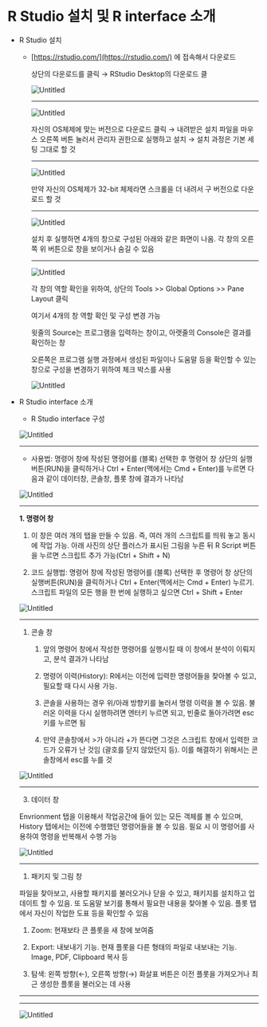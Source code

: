 # R Studio 설치 및 R interface 소개

- R Studio 설치
    - [https://rstudio.com/](https://rstudio.com/) 에 접속해서 다운로드
        
        상단의 다운로드를 클릭 → RStudio Desktop의 다운로드 클
        
        ![Untitled](R%20Studio%20%E1%84%89%E1%85%A5%E1%86%AF%E1%84%8E%E1%85%B5%20%E1%84%86%E1%85%B5%E1%86%BE%20R%20interface%20%E1%84%89%E1%85%A9%E1%84%80%E1%85%A2%2073fc48ab89ee45449d4cbc4ad6046aa6/Untitled.png)
        
        ---
        
        ![Untitled](R%20Studio%20%E1%84%89%E1%85%A5%E1%86%AF%E1%84%8E%E1%85%B5%20%E1%84%86%E1%85%B5%E1%86%BE%20R%20interface%20%E1%84%89%E1%85%A9%E1%84%80%E1%85%A2%2073fc48ab89ee45449d4cbc4ad6046aa6/Untitled%201.png)
        
        자신의 OS체제에 맞는 버전으로 다운로드 클릭 → 내려받은 설치 파일을 마우스 오른쪽 버튼 눌러서 관리자 권한으로 실행하고 설치 → 설치 과정은 기본 세팅 그대로 할 것
        
        ---
        
        ![Untitled](R%20Studio%20%E1%84%89%E1%85%A5%E1%86%AF%E1%84%8E%E1%85%B5%20%E1%84%86%E1%85%B5%E1%86%BE%20R%20interface%20%E1%84%89%E1%85%A9%E1%84%80%E1%85%A2%2073fc48ab89ee45449d4cbc4ad6046aa6/Untitled%202.png)
        
        만약 자신의 OS체제가 32-bit 체제라면 스크롤을 더 내려서 구 버전으로 다운로드 할 것
        
        ---
        
        ![Untitled](R%20Studio%20%E1%84%89%E1%85%A5%E1%86%AF%E1%84%8E%E1%85%B5%20%E1%84%86%E1%85%B5%E1%86%BE%20R%20interface%20%E1%84%89%E1%85%A9%E1%84%80%E1%85%A2%2073fc48ab89ee45449d4cbc4ad6046aa6/Untitled%203.png)
        
        설치 후 실행하면 4개의 창으로 구성된 아래와 같은 화면이 나옴. 각 창의 오른쪽 위 버튼으로 창을 보이거나 숨길 수 있음
        
        ---
        
        ![Untitled](R%20Studio%20%E1%84%89%E1%85%A5%E1%86%AF%E1%84%8E%E1%85%B5%20%E1%84%86%E1%85%B5%E1%86%BE%20R%20interface%20%E1%84%89%E1%85%A9%E1%84%80%E1%85%A2%2073fc48ab89ee45449d4cbc4ad6046aa6/Untitled%204.png)
        
        각 창의 역할 확인을 위하여, 상단의 Tools >> Global Options  >> Pane Layout 클릭
        
        여기서 4개의 창 역할 확인 및 구성 변경 가능
        
        윗줄의 Source는 프로그램을 입력하는 창이고, 아랫줄의 Console은 결과를 확인하는 창
        
        오른쪽은 프로그램 실행 과정에서 생성된 파일이나 도움말 등을 확인할 수 있는 창으로 구성을 변경하기 위하여 체크 박스를 사용
        
        ![Untitled](R%20Studio%20%E1%84%89%E1%85%A5%E1%86%AF%E1%84%8E%E1%85%B5%20%E1%84%86%E1%85%B5%E1%86%BE%20R%20interface%20%E1%84%89%E1%85%A9%E1%84%80%E1%85%A2%2073fc48ab89ee45449d4cbc4ad6046aa6/Untitled%205.png)
        
- R Studio interface 소개
    - R Studio interface 구성
    
    ![Untitled](R%20Studio%20%E1%84%89%E1%85%A5%E1%86%AF%E1%84%8E%E1%85%B5%20%E1%84%86%E1%85%B5%E1%86%BE%20R%20interface%20%E1%84%89%E1%85%A9%E1%84%80%E1%85%A2%2073fc48ab89ee45449d4cbc4ad6046aa6/Untitled%206.png)
    
    ---
    
    - 사용법: 명령어 창에 작성된 명령어를 (블록) 선택한 후 명령어 창 상단의 실행버튼(RUN)을 클릭하거나 Ctrl + Enter(맥에서는 Cmd + Enter)를 누르면 다음과 같이 데이터창, 콘솔창, 플롯 창에 결과가 나타남
    
    ![Untitled](R%20Studio%20%E1%84%89%E1%85%A5%E1%86%AF%E1%84%8E%E1%85%B5%20%E1%84%86%E1%85%B5%E1%86%BE%20R%20interface%20%E1%84%89%E1%85%A9%E1%84%80%E1%85%A2%2073fc48ab89ee45449d4cbc4ad6046aa6/Untitled%207.png)
    
    ---
    
    **1. 명령어 창**
    
    1) 이 창은 여러 개의 탭을 만들 수 있음. 즉, 여러 개의 스크립트를 띄워 놓고 동시에 작업 가능. 아래 사진의 상단 플러스가 표시된 그림을 누른 뒤 R Script 버튼을 누르면 스크립트 추가 가능(Ctrl + Shift + N)
    
    2) 코드 실행법: 명령어 창에 작성된 명령어를 (블록) 선택한 후 명령어 창 상단의 실행버튼(RUN)을 클릭하거나 Ctrl + Enter(맥에서는 Cmd + Enter) 누르기. 스크립트 파일의 모든 행을 한 번에 실행하고 싶으면 Ctrl + Shift  + Enter
    
    ![Untitled](R%20Studio%20%E1%84%89%E1%85%A5%E1%86%AF%E1%84%8E%E1%85%B5%20%E1%84%86%E1%85%B5%E1%86%BE%20R%20interface%20%E1%84%89%E1%85%A9%E1%84%80%E1%85%A2%2073fc48ab89ee45449d4cbc4ad6046aa6/Untitled%208.png)
    
    ---
    
    1. 콘솔 창
        
        1) 앞의 명령어 창에서 작성한 명령어를 실행시킬 때 이 창에서 분석이 이뤄지고, 분석 결과가 나타남
        
        2) 명령어 이력(History):  R에서는 이전에 입력한 명령어들을 찾아볼 수 있고, 필요할 때 다시 사용 가능.
        
        3) 콘솔을 사용하는 경우 위/아래 방향키를 눌러서 명령 이력을 볼 수 있음. 불러온 이력을 다시 실행하려면 엔터키 누르면 되고, 빈줄로 돌아가려면 esc키를 누르면 됨
        
        4) 만약 콘솔창에서 >가 아니라 +가 뜬다면 그것은 스크립트 창에서 입력한 코드가 오류가 난 것임 (괄호를 닫지 않았던지 등). 이를 해결하기 위해서는 콘솔창에서 esc를 누를 것
        
    
    ![Untitled](R%20Studio%20%E1%84%89%E1%85%A5%E1%86%AF%E1%84%8E%E1%85%B5%20%E1%84%86%E1%85%B5%E1%86%BE%20R%20interface%20%E1%84%89%E1%85%A9%E1%84%80%E1%85%A2%2073fc48ab89ee45449d4cbc4ad6046aa6/Untitled%209.png)
    
    ---
    
     3. 데이터 창
    
    Envrionment 탭을 이용해서 작업공간에 들어 있는 모든 객체를 볼 수 있으며, History 탭에서는 이전에 수행했던 명령어들을 볼 수 있음. 필요 시 이 명령어를 사용하여 명령을 반복해서 수행 가능
    
    ![Untitled](R%20Studio%20%E1%84%89%E1%85%A5%E1%86%AF%E1%84%8E%E1%85%B5%20%E1%84%86%E1%85%B5%E1%86%BE%20R%20interface%20%E1%84%89%E1%85%A9%E1%84%80%E1%85%A2%2073fc48ab89ee45449d4cbc4ad6046aa6/Untitled%2010.png)
    
    ---
    
    1. 패키지 및 그림 창
    
    파일을 찾아보고, 사용할 패키지를 불러오거나 닫을 수 있고, 패키지를 설치하고 업데이트 할 수 있음. 또 도움말 보기를 통해서 필요한 내용을 찾아볼 수 있음. 플롯 탭에서 자신이 작업한 도표 등을 확인할 수 있음
    
    1) Zoom: 현재보타 큰 플롯을 새 창에 보여줌
    
    2) Export: 내보내기 기능. 현재 플롯을 다른 형태의 파일로 내보내는 기능. Image, PDF, Clipboard 복사 등
    
    3) 탐색: 왼쪽 방향(←), 오른쪽 방향(→) 화살표 버튼은 이전 플롯을 가져오거나 최근 생성한 플롯을 불러오는 데 사용
    
    ---
    
    ---
    
    ![Untitled](R%20Studio%20%E1%84%89%E1%85%A5%E1%86%AF%E1%84%8E%E1%85%B5%20%E1%84%86%E1%85%B5%E1%86%BE%20R%20interface%20%E1%84%89%E1%85%A9%E1%84%80%E1%85%A2%2073fc48ab89ee45449d4cbc4ad6046aa6/Untitled%2011.png)